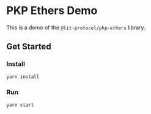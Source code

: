 # PKP Ethers Demo

This is a demo of the `@lit-protocol/pkp-ethers` library.

## Get Started

### Install

```bash
yarn install
```

### Run

```bash
yarn start
```
